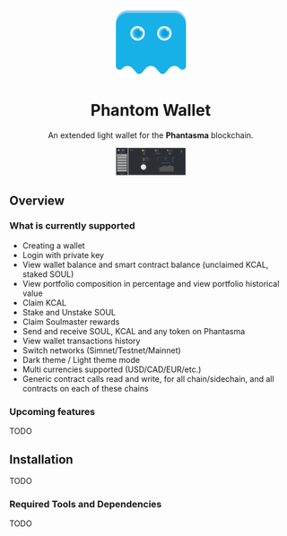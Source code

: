 <p align="center">
  <img src="./PhantomWallet/www/public/img/phantasma_logo.png" width="125px;">
</p>

<h1 align="center">Phantom Wallet</h1>

<p align="center">
  An extended light wallet for the <b>Phantasma</b> blockchain.
</p>

<p align="center">
  <img src="./PhantomWallet/www/public/img/wallet.png" width="125px;">
</p>

## Overview

### What is currently supported

- Creating a wallet
- Login with private key
- View wallet balance and smart contract balance (unclaimed KCAL, staked SOUL)
- View portfolio composition in percentage and view portfolio historical value
- Claim KCAL
- Stake and Unstake SOUL
- Claim Soulmaster rewards
- Send and receive SOUL, KCAL and any token on Phantasma
- View wallet transactions history
- Switch networks (Simnet/Testnet/Mainnet)
- Dark theme / Light theme mode
- Multi currencies supported (USD/CAD/EUR/etc.)
- Generic contract calls read and write, for all chain/sidechain, and all contracts on each of these chains

### Upcoming features

TODO

## Installation

TODO

### Required Tools and Dependencies

TODO
